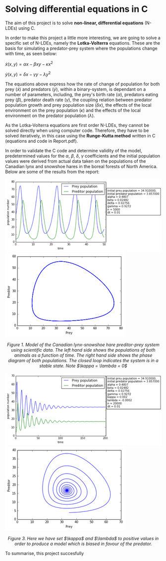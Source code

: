# Solving differential equations in C

The aim of this project is to solve <strong>non-linear, differential equations</strong> (N-LDEs) using C. 

In order to make this project a little more interesting, we are going to solve a specific set of N-LDEs, namely the <strong>Lotka-Volterra</strong> equations. These are the basis for simulating a predator-prey system where the populations change with time, as seen below:

$\dot{x}\left ( x,y \right ) = \alpha x - \beta xy - \kappa x^2$

$\dot{y}\left ( x,y \right ) = \delta x - \gamma y - \lambda y^2$

The equations above express how the rate of change of population for both prey $(\dot{x})$ and predators $(\dot{y})$, within a binary-system, is dependant on a number of parameters, including, the prey's birth rate $(\alpha)$, predators eating prey $(\beta)$, predator death rate $(\gamma)$, the coupling relation between predator population growth and prey population size $(\delta x)$, the effects of the local environment on the prey population $(\kappa)$ and the effects of the local environment on the predator population $(\lambda)$.

As the Lotka-Volterra equations are first order N-LDEs, they cannot be solved directly when using computer code. Therefore, they have to be solved iteratively, in this case using the <strong>Runge-Kutta method</strong> written in C (equations and code in Report.pdf).

In order to validate the C code and determine validity of the model, predetermined values for the $\alpha$, $\beta$, $\delta$, $\gamma$ coefficients and the initial population values were derived from actual data taken on the populations of the Canadian lynx and snowshoe hares in the boreal forests of North America. Below are some of the results from the report:

<img src="/latex_docs/figure1_time.png"/><img src="/latex_docs/figure1_phase.png"/>
<p align="center"><i>Figure 1. Model of the Canadian lynx-snowshoe hare preditor-prey system using scientific data. The left hand side shows the populations of both animals as a function of time. The right hand side shows the phase diagram of both populations. The closed loop indicates the system is in a stable state. Note $\kappa = \lambda = 0$ </i></p>

<img src="/latex_docs/figure3_time.png"/><img src="/latex_docs/figure3_phase.png"/>
<p align="center"><i>Figure 3. Here we have set $\kappa$ and $\lambda$ to positive values in order to produce a model which is biased in favour of the predator.</i></p>

To summarise, this project succesfully 








